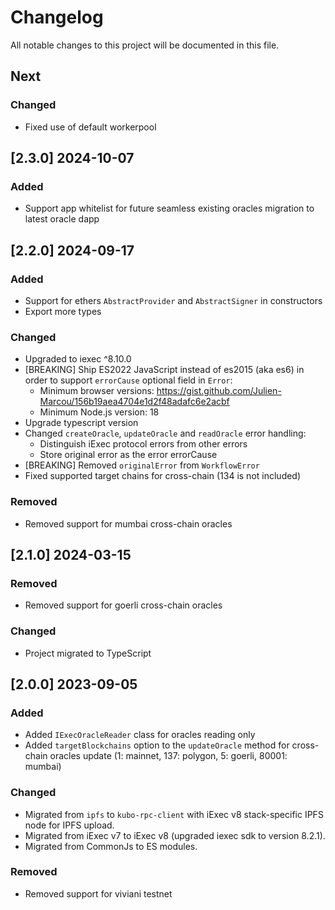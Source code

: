 # Changelog

All notable changes to this project will be documented in this file.

## Next

### Changed

- Fixed use of default workerpool

## [2.3.0] 2024-10-07

### Added

- Support app whitelist for future seamless existing oracles migration to latest oracle dapp

## [2.2.0] 2024-09-17

### Added

- Support for ethers `AbstractProvider` and `AbstractSigner` in constructors
- Export more types

### Changed

- Upgraded to iexec ^8.10.0
- [BREAKING] Ship ES2022 JavaScript instead of es2015 (aka es6) in order to support `errorCause` optional field in `Error`:
  - Minimum browser versions: <https://gist.github.com/Julien-Marcou/156b19aea4704e1d2f48adafc6e2acbf>
  - Minimum Node.js version: 18
- Upgrade typescript version
- Changed `createOracle`, `updateOracle` and `readOracle` error handling:
  - Distinguish iExec protocol errors from other errors
  - Store original error as the error errorCause
- [BREAKING] Removed `originalError` from `WorkflowError`
- Fixed supported target chains for cross-chain (134 is not included)

### Removed

- Removed support for mumbai cross-chain oracles

## [2.1.0] 2024-03-15

### Removed

- Removed support for goerli cross-chain oracles

### Changed

- Project migrated to TypeScript

## [2.0.0] 2023-09-05

### Added

- Added `IExecOracleReader` class for oracles reading only
- Added `targetBlockchains` option to the `updateOracle` method for cross-chain oracles update (1: mainnet, 137: polygon, 5: goerli, 80001: mumbai)

### Changed

- Migrated from `ipfs` to `kubo-rpc-client` with iExec v8 stack-specific IPFS node for IPFS upload.
- Migrated from iExec v7 to iExec v8 (upgraded iexec sdk to version 8.2.1).
- Migrated from CommonJs to ES modules.

### Removed

- Removed support for viviani testnet
